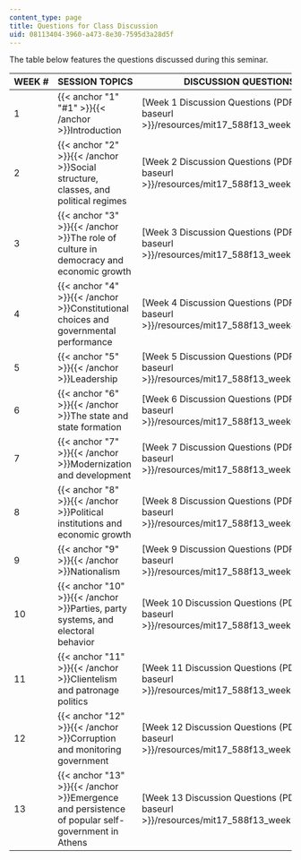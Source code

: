 ```yaml
---
content_type: page
title: Questions for Class Discussion
uid: 08113404-3960-a473-8e30-7595d3a28d5f
---
```


The table below features the questions discussed during this seminar.

| WEEK # | SESSION TOPICS | DISCUSSION QUESTIONS |
| --- | --- | --- |
| 1 | {{< anchor "1" "#1" >}}{{< /anchor >}}Introduction | [Week 1 Discussion Questions (PDF)]({{< baseurl >}}/resources/mit17_588f13_week1question) |
| 2 | {{< anchor "2" >}}{{< /anchor >}}Social structure, classes, and political regimes | [Week 2 Discussion Questions (PDF)]({{< baseurl >}}/resources/mit17_588f13_week2question) |
| 3 | {{< anchor "3" >}}{{< /anchor >}}The role of culture in democracy and economic growth | [Week 3 Discussion Questions (PDF)]({{< baseurl >}}/resources/mit17_588f13_week3question) |
| 4 | {{< anchor "4" >}}{{< /anchor >}}Constitutional choices and governmental performance | [Week 4 Discussion Questions (PDF)]({{< baseurl >}}/resources/mit17_588f13_week4question) |
| 5 | {{< anchor "5" >}}{{< /anchor >}}Leadership | [Week 5 Discussion Questions (PDF)]({{< baseurl >}}/resources/mit17_588f13_week5question) |
| 6 | {{< anchor "6" >}}{{< /anchor >}}The state and state formation | [Week 6 Discussion Questions (PDF)]({{< baseurl >}}/resources/mit17_588f13_week6question) |
| 7 | {{< anchor "7" >}}{{< /anchor >}}Modernization and development | [Week 7 Discussion Questions (PDF)]({{< baseurl >}}/resources/mit17_588f13_week7question) |
| 8 | {{< anchor "8" >}}{{< /anchor >}}Political institutions and economic growth | [Week 8 Discussion Questions (PDF)]({{< baseurl >}}/resources/mit17_588f13_week8question) |
| 9 | {{< anchor "9" >}}{{< /anchor >}}Nationalism | [Week 9 Discussion Questions (PDF)]({{< baseurl >}}/resources/mit17_588f13_week9question) |
| 10 | {{< anchor "10" >}}{{< /anchor >}}Parties, party systems, and electoral behavior | [Week 10 Discussion Questions (PDF)]({{< baseurl >}}/resources/mit17_588f13_week10questio) |
| 11 | {{< anchor "11" >}}{{< /anchor >}}Clientelism and patronage politics | [Week 11 Discussion Questions (PDF)]({{< baseurl >}}/resources/mit17_588f13_week11questio) |
| 12 | {{< anchor "12" >}}{{< /anchor >}}Corruption and monitoring government | [Week 12 Discussion Questions (PDF)]({{< baseurl >}}/resources/mit17_588f13_week12questio) |
| 13 | {{< anchor "13" >}}{{< /anchor >}}Emergence and persistence of popular self-government in Athens | [Week 13 Discussion Questions (PDF)]({{< baseurl >}}/resources/mit17_588f13_week13questio)